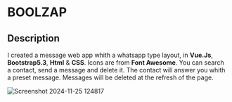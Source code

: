 # BOOLZAP

## Description

I created a message web app whith a whatsapp type layout, in **Vue.Js**, **Bootstrap5.3**, **Html** & **CSS**. Icons are from **Font Awesome**. 
You can search a contact, send a message and delete it. The contact will answer you whith a preset message.
Messages will be deleted at the refresh of the page.

![Screenshot 2024-11-25 124817](https://github.com/user-attachments/assets/92a3a787-02bb-4bfb-b623-da33193e143e)
